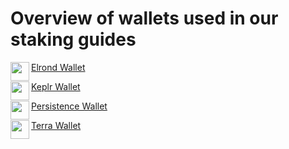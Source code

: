 # Overview of wallets used in our staking guides

<div class="overview">
   <div>
      <p> </p>
   </div>
</div>

<div class="maincard">
  <a href="https://audit-docs.auditdev.workers.dev/How_to_create_an_Elrond_wallet/" target="_self">
   <div class="card">
     <div>
       <p class="heading">
       <img  align="left" width="30" src="https://user-images.githubusercontent.com/95366163/146986696-60e625c7-7966-48fa-bfd2-da671c451302.png"> 
      Elrond Wallet
        </p>
     </div>
   </div>
  </a>

  <a href="https://audit-docs.auditdev.workers.dev/How_to_create_a_Keplr_wallet/" target="_self">
   <div class="card">
     <div>
       <p class="heading">
         Keplr Wallet
       <img align="left" width="30" src="https://user-images.githubusercontent.com/95366163/147564539-ca8c3db7-65bc-454d-81e0-78f25d9153d2.png"> 
       </p>
     </div>
   </div>
  </a>
</div>

<div class="maincard">
  <a href="https://audit-docs.auditdev.workers.dev/How_to_create_a_Persistence_wallet/" target="_self">
   <div class="card"> 
     <p class="heading">
      Persistence Wallet 
     <img align="left" width="30" src="https://user-images.githubusercontent.com/95366163/146986555-3060bdf6-661b-4627-b428-a381a308c959.png">
     </p>
   </div>
  </a>
   
  <a href="https://audit-docs.auditdev.workers.dev/How_to_create_a_Terra_wallet/" target="_self">
   <div class="card">
     <p class="heading">
      Terra Wallet
     <img align="left" width="30" src="https://user-images.githubusercontent.com/95366163/146987147-0f3caf37-90f4-4b4d-89e0-b97dea313fba.png">
     </p>
   </div>
  </a>
</div>

